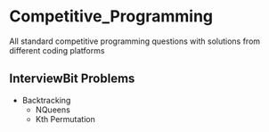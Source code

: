 # Competitive_Programming
All standard competitive programming questions with solutions from different coding platforms

## InterviewBit Problems

* Backtracking
  * NQueens
  * Kth Permutation
